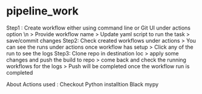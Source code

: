 # pipeline_work

Step1 : Create workflow either using command line or Git UI under actions option \n
        > Provide workflow name
        > Update yaml script to run the task
        > save/commit changes
Step2: Check created workflows under actions
        > You can see the runs under actions once workflow has setup 
        > Click any of the run to see the logs
Step3: Clone repo in destination loc
        > apply some changes and push the build to repo
        > come back and check the running workflows for the logs
        > Push will be completed once the workflow run is completed


About Actions used :
Checkout
Python installtion
Black
mypy
